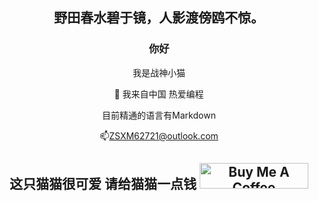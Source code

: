 <div align="center">

## 野田春水碧于镜，人影渡傍鸥不惊。

### 你好

我是战神小猫

🌟 我来自中国 热爱编程

目前精通的语言有Markdown

📫ZSXM62721@outlook.com

## 这只猫猫很可爱 请给猫猫一点钱 <a href="https://www.buymeacoffee.com/zhanshenxiaomao" target="_blank"><img src="https://cdn.buymeacoffee.com/buttons/default-blue.png" alt="Buy Me A Coffee" height="41" width="174"></a>
